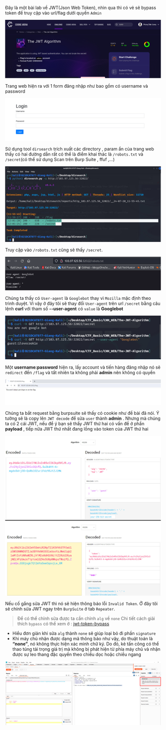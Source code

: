 Đây là một bài lab về JWT(Json Web Token), nhìn qua thì có vẻ sẽ bypass token để truy cập vào url/flag dưới quyền `Admin`

![anh1](https://raw.githubusercontent.com/Giangattt123/C4ptur3_Th3_Fl4g/master/CookieHanHoan/Web/The%20JWT%20Algorithm/images/anh1.jpg)

Trang web hiện ra với 1 form đăng nhập như bao gồm có username và password

![anh2](https://github.com/Giangattt123/C4ptur3_Th3_Fl4g/blob/master/CookieHanHoan/Web/The%20JWT%20Algorithm/images/anh2.jpg?raw=true)

Sử dụng tool `dirsearch` trích xuất các directory , param ẩn của trang web thấy có hai đường dẫn rất có thể là điểm khai thác là `/robots.txt` và `/secret`(có thể sử dụng Scan trên Burp Suite , ffuf ,...)

![anh3](https://github.com/Giangattt123/C4ptur3_Th3_Fl4g/blob/master/CookieHanHoan/Web/The%20JWT%20Algorithm/images/anh3.jpg?raw=true)

Truy cập vào `/robots.txt` cũng sẽ thấy `/secret`.

![anh4](https://github.com/Giangattt123/C4ptur3_Th3_Fl4g/blob/master/CookieHanHoan/Web/The%20JWT%20Algorithm/images/anh4.jpg?raw=true)

Chúng ta thấy có `User-agent` là `Googlebot` thay vì `Mozilla` mặc định theo trình duyệt. Vì vậy ở đây tôi sẽ thay đổi `User-agent` trên url `/secret` bằng câu lệnh **curl** với tham số **--user-agent** có `value` là **Googlebot**

![anh5](https://github.com/Giangattt123/C4ptur3_Th3_Fl4g/blob/master/CookieHanHoan/Web/The%20JWT%20Algorithm/images/anh5.jpg?raw=true)

Một **username:password** hiện ra, lấy account và tiến hàng đăng nhập nó sẽ `redirect` đến `/flag` và tất nhiên ta không phải **admin** nên không có quyền

![anh6](https://github.com/Giangattt123/C4ptur3_Th3_Fl4g/blob/master/CookieHanHoan/Web/The%20JWT%20Algorithm/images/anh6.jpg?raw=true)

Chúng ta bắt request bằng burpsuite sẽ thấy có cookie như đề bài đã nói. Ý tưởng sẽ là copy lên `JWT decode` để sửa `user` thành **admin** . Nhưng mà chúng ta có 2 cái JWT, nếu để ý bạn sẽ thấy JWT thứ hai có vấn đề ở phần **payload** , tiếp nữa JWT thứ nhất đang lồng vào token của JWT thứ hai

![anh7](https://github.com/Giangattt123/C4ptur3_Th3_Fl4g/blob/master/CookieHanHoan/Web/The%20JWT%20Algorithm/images/anh7.jpg?raw=true)
![anh8](https://github.com/Giangattt123/C4ptur3_Th3_Fl4g/blob/master/CookieHanHoan/Web/The%20JWT%20Algorithm/images/anh8.jpg?raw=true)

Nếu cố gắng sửa JWT thì nó sẽ hiện thông báo lỗi `Invalid Token`. Ở đây tôi sẽ chính sửa JWT ngay trên `BurpSuite` ở tab `Repeater`.

> Để có thể chỉnh sửa được ta cần chỉnh `alg` về `none`
> Chi tiết cách giải thích `bypass` có thể xem ở : [jwt-token-bypass](https://cyb3rlant3rn.medium.com/jwt-token-bypass-f12a2e63622a)

- Hiểu đơn giản khi sửa `alg` thành `none` sẽ giúp loại bỏ đi phần `signature`
- Khi máy chủ nhận được dạng mã thông báo như vậy, do thuật toán là **“none”**, nó không thực hiện xác minh chữ ký. Do đó, kẻ tấn công có thể thao túng tải trọng giá trị mà không bị phát hiện từ phía máy chủ và nhận được sự leo thang đặc quyền theo chiều dọc hoặc chiều ngang

![anh9](https://github.com/Giangattt123/C4ptur3_Th3_Fl4g/blob/master/CookieHanHoan/Web/The%20JWT%20Algorithm/images/anh9.jpg?raw=true)
